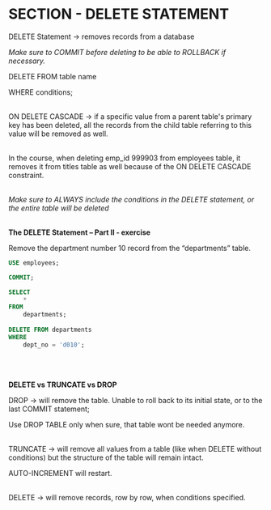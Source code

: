 # SECTION - DELETE STATEMENT

DELETE Statement -> removes records from a database

*Make sure to COMMIT before deleting to be able to ROLLBACK if necessary.*

DELETE FROM table name

WHERE conditions;
<br><br>

ON DELETE CASCADE -> if a specific value from a parent table's primary key has been deleted, all the records from the child table referring to this value will be removed as well.
<br><br>

In the course, when deleting emp_id 999903 from employees table, it removes it from titles table as well because of the ON DELETE CASCADE constraint.
<br><br>

*Make sure to ALWAYS include the conditions in the DELETE statement, or the entire table will be deleted*
<br><br>

**The DELETE Statement – Part II - exercise**

Remove the department number 10 record from the “departments” table.


```sql
USE employees;

COMMIT;

SELECT 
    *
FROM
    departments;
    
DELETE FROM departments 
WHERE
    dept_no = 'd010';
```
<br><br>

**DELETE vs TRUNCATE vs DROP**

DROP -> will remove the table. Unable to roll back to its initial state, or to the last COMMIT statement;

Use DROP TABLE only when sure, that table wont be needed anymore.
<br><br>

TRUNCATE -> will remove all values from a table (like when DELETE without conditions) but the structure of the table will remain intact.

AUTO-INCREMENT will restart.
<br><br>

DELETE -> will remove records, row by row, when conditions specified.
